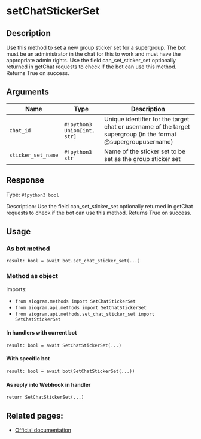 # setChatStickerSet

## Description

Use this method to set a new group sticker set for a supergroup. The bot must be an administrator in the chat for this to work and must have the appropriate admin rights. Use the field can_set_sticker_set optionally returned in getChat requests to check if the bot can use this method. Returns True on success.


## Arguments

| Name | Type | Description |
| - | - | - |
| `chat_id` | `#!python3 Union[int, str]` | Unique identifier for the target chat or username of the target supergroup (in the format @supergroupusername) |
| `sticker_set_name` | `#!python3 str` | Name of the sticker set to be set as the group sticker set |



## Response

Type: `#!python3 bool`

Description: Use the field can_set_sticker_set optionally returned in getChat requests to check if the bot can use this method. Returns True on success.


## Usage

### As bot method

```python3
result: bool = await bot.set_chat_sticker_set(...)
```

### Method as object

Imports:

- `from aiogram.methods import SetChatStickerSet`
- `from aiogram.api.methods import SetChatStickerSet`
- `from aiogram.api.methods.set_chat_sticker_set import SetChatStickerSet`

#### In handlers with current bot
```python3
result: bool = await SetChatStickerSet(...)
```

#### With specific bot
```python3
result: bool = await bot(SetChatStickerSet(...))
```
#### As reply into Webhook in handler
```python3
return SetChatStickerSet(...)
```


## Related pages:

- [Official documentation](https://core.telegram.org/bots/api#setchatstickerset)
